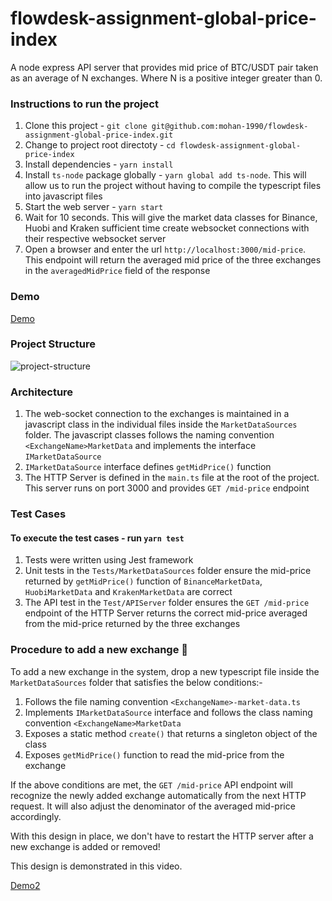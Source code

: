 # flowdesk-assignment-global-price-index
A node express API server that provides mid price of BTC/USDT pair taken as an average of N exchanges. Where N is a positive integer greater than 0.

### Instructions to run the project

1. Clone this project - `git clone git@github.com:mohan-1990/flowdesk-assignment-global-price-index.git`
2. Change to project root directoty - `cd flowdesk-assignment-global-price-index`
3. Install dependencies - `yarn install`
4. Install `ts-node` package globally - `yarn global add ts-node`. This will allow us to run the project without having to compile the typescript files into javascript files
5. Start the web server - `yarn start`
6. Wait for 10 seconds. This will give the market data classes for Binance, Huobi and Kraken sufficient time create websocket connections with their respective websocket server
7. Open a browser and enter the url `http://localhost:3000/mid-price`. This endpoint will return the averaged mid price of the three exchanges in the `averagedMidPrice` field of the response

### Demo
[Demo](https://gist.github.com/user-attachments/assets/f205eb2c-da51-4cf0-9fb2-57ec83124b50)

### Project Structure
![project-structure](https://github.com/user-attachments/assets/f87fdcf7-5a06-481c-bc4c-0aed880cad7f)

### Architecture

1. The web-socket connection to the exchanges is maintained in a javascript class in the individual files inside the `MarketDataSources` folder. The javascript classes follows the naming convention `<ExchangeName>MarketData` and implements the interface `IMarketDataSource`
2. `IMarketDataSource` interface defines `getMidPrice()` function
3. The HTTP Server is defined in the `main.ts` file at the root of the project. This server runs on port 3000 and provides `GET /mid-price` endpoint

### Test Cases

#### To execute the test cases - run `yarn test`

1. Tests were written using Jest framework
2. Unit tests in the `Tests/MarketDataSources` folder ensure the mid-price returned by `getMidPrice()` function of `BinanceMarketData`, `HuobiMarketData` and `KrakenMarketData` are correct
3. The API test in the `Test/APIServer` folder ensures the `GET /mid-price` endpoint of the HTTP Server returns the correct mid-price averaged from the mid-price returned by the three exchanges

### Procedure to add a new exchange 🚀

To add a new exchange in the system, drop a new typescript file inside the `MarketDataSources` folder that satisfies the below conditions:-

1. Follows the file naming convention `<ExchangeName>-market-data.ts`
2. Implements `IMarketDataSource` interface and follows the class naming convention `<ExchangeName>MarketData`
3. Exposes a static method `create()` that returns a singleton object of the class
4. Exposes `getMidPrice()` function to read the mid-price from the exchange

If the above conditions are met, the `GET /mid-price` API endpoint will recognize the newly added exchange automatically from the next HTTP request. It will also adjust the denominator of the averaged mid-price accordingly.

With this design in place, we don't have to restart the HTTP server after a new exchange is added or removed!

This design is demonstrated in this video.

[Demo2](https://gist.github.com/user-attachments/assets/481c419f-9ce4-4c38-b6b0-14433471fb74)



